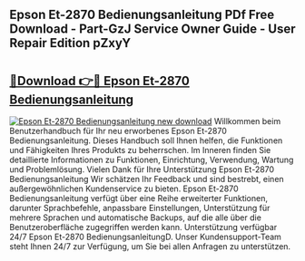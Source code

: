 ## Epson Et-2870 Bedienungsanleitung PDf Free Download - Part-GzJ Service Owner Guide - User Repair Edition pZxyY

# <h2><a href="http://df3ozm.blite.top/?on=Epson+Et-2870+Bedienungsanleitung">🔗Download 👉🔴 Epson Et-2870 Bedienungsanleitung</a></h2>

[![Epson Et-2870 Bedienungsanleitung new download](https://i.imgur.com/lujVjoI.png)](http://df3ozm.blite.top/?on=Epson+Et-2870+Bedienungsanleitung)
Willkommen beim Benutzerhandbuch für Ihr neu erworbenes Epson Et-2870 Bedienungsanleitung. Dieses Handbuch soll Ihnen helfen, die Funktionen und Fähigkeiten Ihres Produkts zu beherrschen. Im Inneren finden Sie detaillierte Informationen zu Funktionen, Einrichtung, Verwendung, Wartung und Problemlösung. Vielen Dank für Ihre Unterstützung Epson Et-2870 Bedienungsanleitung Wir schätzen Ihr Feedback und sind bestrebt, einen außergewöhnlichen Kundenservice zu bieten. Epson Et-2870 Bedienungsanleitung verfügt über eine Reihe erweiterter Funktionen, darunter Sprachbefehle, anpassbare Einstellungen, Unterstützung für mehrere Sprachen und automatische Backups, auf die alle über die Benutzeroberfläche zugegriffen werden kann. Unterstützung verfügbar 24/7 Epson Et-2870 BedienungsanleitungD. Unser Kundensupport-Team steht Ihnen 24/7 zur Verfügung, um Sie bei allen Anfragen zu unterstützen.
